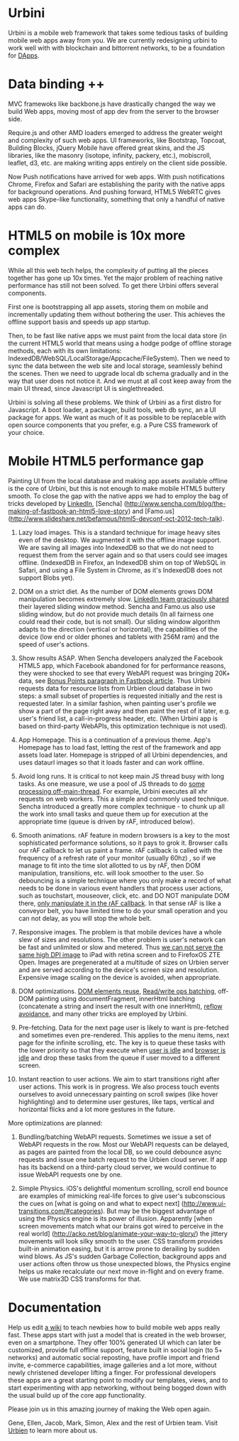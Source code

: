 Urbini
======
Urbini is a mobile web framework that takes some tedious tasks of building mobile web apps away from you.
We are currently redesigning urbini to work well with with blockchain and bittorrent networks, to be a foundation for [DApps](https://github.com/tradle/about/wiki/%C4%90Apps,-decentralized-apps).

Data binding ++ 
=================
MVC framewoks like backbone.js have drastically changed the way we build Web apps, moving most of app dev from the server to the browser side. 

Require.js and other AMD loaders emerged to address the greater weight and complexity of such web apps.
UI frameworks, like Bootstrap, Topcoat, Building Blocks, jQuery Mobile have offered great skins, and the JS libraries, like the masonry (isotope, infinity, packery, etc.), mobiscroll, leaflet, d3, etc. are making writing apps entirely on the client side possible. 

Now Push notifications have arrived for web apps. With push notifications Chrome, Firefox and Safari are establishing the parity with the native apps for background operations. And pushing forward, HTML5 WebRTC gives web apps Skype-like functionality, something that only a handful of native apps can do.

HTML5 on mobile is 10x more complex
===============================
While all this web tech helps, the complexity of putting all the pieces together has gone up 10x times. Yet the major problem of reaching native performance has still not been solved. To get there Urbini offers several components. 

First one is bootstrapping all app assets, storing them on mobile and incrementally updating them without bothering the user. This achieves the offline support basis and speeds up app startup.

Then, to be fast like native apps we must paint from the local data store (in the current HTML5 world that means using a hodge podge of offline storage methods, each with its own limitations: IndexedDB/WebSQL/LocalStorage/Appcache/FileSystem). Then we need to sync the data between the web site and local storage, seamlessly behind the scenes. Then we need to upgrade local db schema gradually and in the way that user does not notice it. And we must at all cost keep away from the main UI thread, since Javascript UI is singlethreaded.

Urbini is solving all these problems. We think of Urbini as a first distro for Javascript. A boot loader, a packager, build tools, web db sync, an a UI package for apps. We want as much of it as possible to be replaceble with open source components that you prefer, e.g. a Pure CSS framework of your choice.

Mobile HTML5 performance gap
=========================
Painting UI from the local database and making app assets available offline is the core of Urbini, but this is not enough to make mobile HTML5 buttery smooth. To close the gap with the native apps we had to employ the bag of tricks developed by [LinkedIn](http://engineering.linkedin.com/linkedin-ipad-5-techniques-smooth-infinite-scrolling-html5), [Sencha] (http://www.sencha.com/blog/the-making-of-fastbook-an-html5-love-story) and [Famo.us] (http://www.slideshare.net/befamous/html5-devconf-oct-2012-tech-talk).

1. Lazy load images. This is a standard technique for image heavy sites even of the desktop. We augmented it with the offline image support. We are saving all images into IndexedDB so that we do not need to request them from the server again and so that users could see images offline. (IndexedDB in Firefox,  an IndexedDB shim on top of WebSQL in Safari, and using a File System in Chrome, as it's  IndexedDB does not support Blobs yet).

2. DOM on a strict diet. As the number of DOM elements grows DOM manipulation becomes extremely slow. [LinkedIn team graciously shared](http://engineering.linkedin.com/linkedin-ipad-5-techniques-smooth-infinite-scrolling-html5) their layered sliding window method. Sencha and Famo.us also use sliding window, but do not provide much details (In all fairness one could read their code, but is not small). Our sliding window algorithm adapts to the direction (vertical or horizontal), the capabilities of the device (low end or older phones and tablets with 256M ram) and the speed of user's actions.

3. Show results ASAP. When Sencha developers analyzed the Facebook HTML5 app, which Facebook abandoned for for performance reasons, they were shocked to see that every WebAPI request was bringing 20K+ data, see [Bonus Points paragraph in Fastbook article](http://www.sencha.com/blog/the-making-of-fastbook-an-html5-love-story). Thus Urbini requests data for resource lists from Urbien cloud database in two steps: a small subset of properties is requested initially and the rest is requested later. In a similar fashion, when painting user's profile we show a part of the page right away and then paint the rest of it later, e.g. user's friend list, a call-in-progress header, etc. (When Urbini app is based on third-party WebAPIs, this optimization technique is not used).

4. App Homepage. This is a continuation of a previous theme. App's Homepage has to load fast, letting the rest of the framework and app assets load later. Homepage is stripped of all Urbini dependencies, and uses dataurl images so that it loads faster and can work offline.

5. Avoid long runs. It is critical to not keep main JS thread busy with long tasks. As one measure, we use a pool of JS threads to do [some processing off-main-thread](http://net.tutsplus.com/tutorials/javascript-ajax/getting-started-with-web-workers/). For example, Urbini executes all xhr requests on web workers. This a simple and commonly used technique. Sencha introduced a greatly more complex technique - to chunk up all the work into small tasks and queue them up for execution at the appropriate time (queue is driven by rAF, introduced below).

6. Smooth animations. rAF feature in modern browsers is a key to the most sophisticated performance solutions, so it pays to grok it.  Browser calls our rAF callback to let us paint a frame. rAF callback is called with the frequency of a refresh rate of your monitor (usually 60hz) , so if we manage to fit into the time slot allotted to us by rAF, then DOM manipulation, transitions, etc. will look smoother to the user. So debouncing is a simple technique where you only make a record of what needs to be done in various event handlers that process user actions, such as touchstart, mouseover, click, etc. and DO NOT manipulate DOM there, [only manipulate it in the rAF callback](http://www.html5rocks.com/en/tutorials/speed/animations/). In that sense rAF is like a conveyor belt, you have limited time to do your small operation and you can not delay, as you will stop the whole belt.

7. Responsive images. The problem is that mobile devices have a whole slew of sizes and resolutions. The other problem is user's network can be fast and unlimited or slow and metered. Thus [we can not serve the same high DPI image](http://css-tricks.com/on-responsive-images/) to iPad with retina screen and to FirefoxOS ZTE Open. Images are pregenerated at a multitude of sizes on Urbien server and are served according to the device's screen size and resolution. Expensive image scaling on the device is avoided, when appropriate. 

8. DOM optimizations. [DOM elements reuse](http://jsperf.com/re-using-dom-objects-vs-creating-new-ones), [Read/write ops batching](https://github.com/wilsonpage/fastdom), off-DOM painting using documentFragment, innerHtml batching (concatenate a string and insert the result with one innerHtml), [reflow avoidance](http://gent.ilcore.com/2011/03/how-not-to-trigger-layout-in-webkit.html), and many other tricks are employed by Urbini. 

9. Pre-fetching. Data for the next page user is likely to want is pre-fetched and sometimes even pre-rendered. This applies to the menu items, next page for the infinite scrolling, etc. The key is to queue these tasks with the lower priority so that they execute when [user is idle](https://wiki.mozilla.org/WebAPI/IdleAPI) and [browser is idle](https://github.com/StrictlySkyler/timeywimey) and drop these tasks from the queue if user moved to a different screen.

10. Instant reaction to user actions. We aim to start transitions right after user actions. This work is in progress. We also process touch events ourselves to avoid unnecessary painting on scroll swipes (like hover highlighting) and to determine user gestures, like taps, vertical and horizontal flicks and a lot more gestures in the future.

More optimizations are planned:

1. Bundling/batching WebAPI requests. Sometimes we issue a set of WebAPI requests in the row. Most our WebAPI requests can be delayed, as pages are painted from the local DB, so we could debounce async requests and issue one batch request to the Urbien cloud server. If app has its backend on a third-party cloud server, we would continue to issue WebAPI requests one by one.

2. Simple Physics. iOS's delightful momentum scrolling, scroll end bounce are examples of mimicking real-life forces to give user's subconscious the cues on [what is going on and what to expect next] (http://www.ui-transitions.com/#categories). But may be the biggest advantage of using the Physics engine is its power of illusion. Apparently [when screen movements match what our brains got wired to perceive in the real world] (http://acko.net/blog/animate-your-way-to-glory/) the jittery movements will look silky smooth to the user. CSS transform provides built-in animation easing, but it is arrow prone to derailing by sudden wind blows. As JS's sudden Garbage Collection, background apps and user actions often throw us those unexpected blows, the Physics engine helps us make recalculate our next move in-flight and on every frame. We use matrix3D CSS transforms for that.

Documentation
============
Help us edit <a href="https://github.com/urbien/urbini/wiki">a wiki</a> to teach newbies how to build mobile web apps really fast. These apps start with just a model that is created in the web browser, even on a smartphone. They offer 100% generated UI which can later be customized, provide full offline support, feature built in social login (to 5+ networks) and automatic social reposting, have profile import and friend invite, e-commerce capabilities, image galleries and a lot more, without newly christened developer lifting a finger. For professional developers these apps are a great starting point to modify our templates, views, and to start experimenting with app networking, without being bogged down with the usual build up of the core app functionality. 

Please join us in this amazing journey of making the Web open again.

Gene, Ellen, Jacob, Mark, Simon, Alex and the rest of Urbien team.
Visit <a href="http://urbien.com">Urbien</a> to learn more about us.
